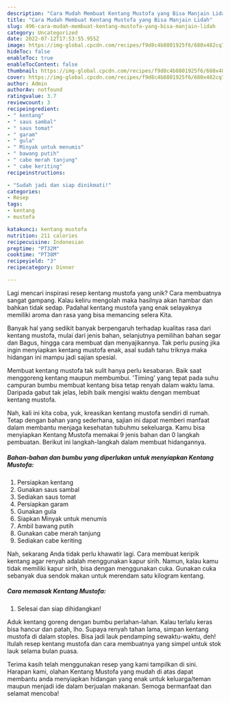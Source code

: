 ```yaml
---
description: "Cara Mudah Membuat Kentang Mustofa yang Bisa Manjain Lidah"
title: "Cara Mudah Membuat Kentang Mustofa yang Bisa Manjain Lidah"
slug: 496-cara-mudah-membuat-kentang-mustofa-yang-bisa-manjain-lidah
category: Uncategorized
date: 2022-07-12T17:53:55.955Z
image: https://img-global.cpcdn.com/recipes/f9d8c4b8801925f6/680x482cq70/kentang-mustofa-foto-resep-utama.jpg
hideToc: false
enableToc: true
enableTocContent: false
thumbnail: https://img-global.cpcdn.com/recipes/f9d8c4b8801925f6/680x482cq70/kentang-mustofa-foto-resep-utama.jpg
cover: https://img-global.cpcdn.com/recipes/f9d8c4b8801925f6/680x482cq70/kentang-mustofa-foto-resep-utama.jpg
author: Admin
authorAv: notfound
ratingvalue: 3.7
reviewcount: 3
recipeingredient:
- " kentang"
- " saus sambal"
- " saus tomat"
- " garam"
- " gula"
- " Minyak untuk menumis"
- " bawang putih"
- " cabe merah tanjung"
- " cabe keriting"
recipeinstructions:

- "Sudah jadi dan siap dinikmati!"
categories:
- Resep
tags:
- kentang
- mustofa

katakunci: kentang mustofa 
nutrition: 211 calories
recipecuisine: Indonesian
preptime: "PT32M"
cooktime: "PT38M"
recipeyield: "3"
recipecategory: Dinner

---
```





Lagi mencari inspirasi resep kentang mustofa yang unik? Cara membuatnya sangat gampang. Kalau keliru mengolah maka hasilnya akan hambar dan bahkan tidak sedap. Padahal kentang mustofa yang enak selayaknya memiliki aroma dan rasa yang bisa memancing selera Kita.





Banyak hal yang sedikit banyak berpengaruh terhadap kualitas rasa dari kentang mustofa, mulai dari jenis bahan, selanjutnya pemilihan bahan segar dan Bagus, hingga cara membuat dan menyajikannya. Tak perlu pusing jika ingin menyiapkan kentang mustofa enak,      asal sudah tahu triknya maka hidangan ini mampu jadi sajian spesial.














Membuat kentang mustofa tak sulit hanya perlu kesabaran. Baik saat menggoreng kentang maupun membumbui. &#39;Timing&#39; yang tepat pada suhu campuran bumbu membuat kentang bisa tetap renyah dalam waktu lama. Daripada gabut tak jelas, lebih baik mengisi waktu dengan membuat kentang mustofa.






Nah, kali ini kita coba, yuk, kreasikan kentang mustofa sendiri di rumah. Tetap dengan bahan yang sederhana, sajian ini dapat memberi manfaat dalam membantu menjaga kesehatan tubuhmu sekeluarga. Kamu bisa menyiapkan Kentang Mustofa memakai 9 jenis bahan dan 0 langkah pembuatan. Berikut ini langkah-langkah dalam membuat hidangannya.

<!--inarticleads1-->

##### Bahan-bahan dan bumbu yang diperlukan untuk menyiapkan Kentang Mustofa:

1. Persiapkan  kentang
1. Gunakan  saus sambal
1. Sediakan  saus tomat
1. Persiapkan  garam
1. Gunakan  gula
1. Siapkan  Minyak untuk menumis
1. Ambil  bawang putih
1. Gunakan  cabe merah tanjung
1. Sediakan  cabe keriting


Nah, sekarang Anda tidak perlu khawatir lagi. Cara membuat keripik kentang agar renyah adalah menggunakan kapur sirih. Namun, kalau kamu tidak memiliki kapur sirih, bisa dengan menggunakan cuka. Gunakan cuka sebanyak dua sendok makan untuk merendam satu kilogram kentang. 

<!--inarticleads2-->

##### Cara memasak Kentang Mustofa:


1. Selesai dan siap dihidangkan!

Aduk kentang goreng dengan bumbu perlahan-lahan. Kalau terlalu keras bisa hancur dan patah, lho. Supaya renyah tahan lama, simpan kentang mustofa di dalam stoples. Bisa jadi lauk pendamping sewaktu-waktu, deh! Itulah resep kentang mustofa dan cara membuatnya yang simpel untuk stok lauk selama bulan puasa. 

Terima kasih telah menggunakan resep yang kami tampilkan di sini. Harapan kami, olahan Kentang Mustofa yang mudah di atas dapat membantu anda menyiapkan hidangan yang enak untuk keluarga/teman maupun menjadi ide dalam berjualan makanan. Semoga bermanfaat dan selamat mencoba!
